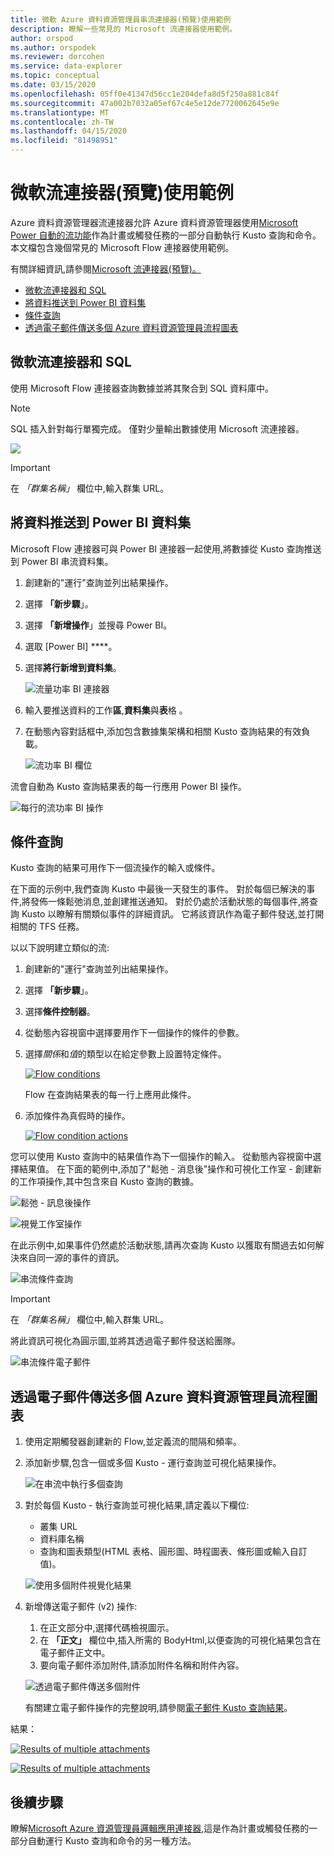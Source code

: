 ```yaml
---
title: 微軟 Azure 資料資源管理員串流連接器(預覽)使用範例
description: 瞭解一些常見的 Microsoft 流連接器使用範例。
author: orspod
ms.author: orspodek
ms.reviewer: dorcohen
ms.service: data-explorer
ms.topic: conceptual
ms.date: 03/15/2020
ms.openlocfilehash: 05ff0e41347d56cc1e204defa8d5f250a881c84f
ms.sourcegitcommit: 47a002b7032a05ef67c4e5e12de7720062645e9e
ms.translationtype: MT
ms.contentlocale: zh-TW
ms.lasthandoff: 04/15/2020
ms.locfileid: "81498951"
---
```

# <a name="microsoft-flow-connector-preview-usage-examples"></a>微軟流連接器(預覽)使用範例

Azure 資料資源管理器流連接器允許 Azure 資料資源管理器使用[Microsoft Power 自動的流功能](https://flow.microsoft.com/)作為計畫或觸發任務的一部分自動執行 Kusto 查詢和命令。 本文檔包含幾個常見的 Microsoft Flow 連接器使用範例。

有關詳細資訊,請參閱[Microsoft 流連接器(預覽)。](flow.md)

* [微軟流連接器和 SQL](#microsoft-flow-connector-and-sql)
* [將資料推送到 Power BI 資料集](#push-data-to-power-bi-dataset)
* [條件查詢](#conditional-queries)
* [透過電子郵件傳送多個 Azure 資料資源管理員流程圖表](#email-multiple-azure-data-explorer-flow-charts)

## <a name="microsoft-flow-connector-and-sql"></a>微軟流連接器和 SQL

使用 Microsoft Flow 連接器查詢數據並將其聚合到 SQL 資料庫中。

> [!Note]
> SQL 插入針對每行單獨完成。 僅對少量輸出數據使用 Microsoft 流連接器。 

![](./media/flow-usage/flow-sqlexample.png)

> [!IMPORTANT]
> 在 *「群集名稱」* 欄位中,輸入群集 URL。

## <a name="push-data-to-power-bi-dataset"></a>將資料推送到 Power BI 資料集

Microsoft Flow 連接器可與 Power BI 連接器一起使用,將數據從 Kusto 查詢推送到 Power BI 串流資料集。

1. 創建新的"運行"查詢並列出結果操作。
1. 選擇 **「新步驟**」。
1. 選擇 **「新增操作**」並搜尋 Power BI。
1. 選取 [Power BI] ****。
1. 選擇**將行新增到資料集**。 

    ![流量功率 BI 連接器](./media/flow-usage/flow-powerbiconnector.png)
1. 輸入要推送資料的工作**區**,**資料集**與**表**格 。
1. 在動態內容對話框中,添加包含數據集架構和相關 Kusto 查詢結果的有效負載。

    ![流功率 BI 欄位](./media/flow-usage/flow-powerbifields.png)

流會自動為 Kusto 查詢結果表的每一行應用 Power BI 操作。 

![每行的流功率 BI 操作](./media/flow-usage/flow-powerbiforeach.png)

## <a name="conditional-queries"></a>條件查詢

Kusto 查詢的結果可用作下一個流操作的輸入或條件。

在下面的示例中,我們查詢 Kusto 中最後一天發生的事件。 對於每個已解決的事件,將發佈一條鬆弛消息,並創建推送通知。
對於仍處於活動狀態的每個事件,將查詢 Kusto 以瞭解有關類似事件的詳細資訊。 它將該資訊作為電子郵件發送,並打開相關的 TFS 任務。

以以下說明建立類似的流:

1. 創建新的"運行"查詢並列出結果操作。
1. 選擇 **「新步驟**」。
1. 選擇**條件控制器**。
1. 從動態內容視窗中選擇要用作下一個操作的條件的參數。
1. 選擇*關係*和*值*的類型以在給定參數上設置特定條件。

    [![](./media/flow-usage/flow-condition.png "Flow conditions")](./media/flow-usage/flow-condition.png#lightbox)

    Flow 在查詢結果表的每一行上應用此條件。
1. 添加條件為真假時的操作。

    [![](./media/flow-usage/flow-conditionactions.png "Flow condition actions")](./media/flow-usage/flow-conditionactions.png#lightbox)

您可以使用 Kusto 查詢中的結果值作為下一個操作的輸入。 從動態內容視窗中選擇結果值。
在下面的範例中,添加了"鬆弛 - 消息後"操作和可視化工作室 - 創建新的工作項操作,其中包含來自 Kusto 查詢的數據。

![鬆弛 - 訊息後操作](./media/flow-usage/flow-slack.png)

![視覺工作室操作](./media/flow-usage/flow-visualstudio.png)

在此示例中,如果事件仍然處於活動狀態,請再次查詢 Kusto 以獲取有關過去如何解決來自同一源的事件的資訊。

![串流條件查詢](./media/flow-usage/flow-conditionquery.png)

> [!IMPORTANT]
> 在 *「群集名稱」* 欄位中,輸入群集 URL。

將此資訊可視化為圓示圖,並將其透過電子郵件發送給團隊。

![串流條件電子郵件](./media/flow-usage/flow-conditionemail.png)

## <a name="email-multiple-azure-data-explorer-flow-charts"></a>透過電子郵件傳送多個 Azure 資料資源管理員流程圖表

1. 使用定期觸發器創建新的 Flow,並定義流的間隔和頻率。 
1. 添加新步驟,包含一個或多個 Kusto - 運行查詢並可視化結果操作。 

    ![在串流中執行多個查詢](./media/flow-usage/flow-severalqueries.png)
1. 對於每個 Kusto - 執行查詢並可視化結果,請定義以下欄位:
    * 叢集 URL
    * 資料庫名稱
    * 查詢和圖表類型(HTML 表格、圓形圖、時程圖表、條形圖或輸入自訂值)。

    ![使用多個附件視覺化結果](./media/flow-usage/flow-visualizeresultsmultipleattachments.png)

1. 新增傳送電子郵件 (v2) 操作: 
    1. 在正文部分中,選擇代碼檢視圖示。
    1. 在 **「正文」** 欄位中,插入所需的 BodyHtml,以便查詢的可視化結果包含在電子郵件正文中。
    1. 要向電子郵件添加附件,請添加附件名稱和附件內容。
    
    ![透過電子郵件傳送多個附件](./media/flow-usage/flow-email-multiple-attachments.png)

    有關建立電子郵件操作的完整說明,請參閱[電子郵件 Kusto 查詢結果](flow.md#email-kusto-query-results)。 

結果：

[![](./media/flow-usage/flow-resultsmultipleattachments.png "Results of multiple attachments")](./media/flow-usage/flow-resultsmultipleattachments.png#lightbox)

[![](./media/flow-usage/flow-resultsmultipleattachments2.png "Results of multiple attachments")](./media/flow-usage/flow-resultsmultipleattachments2.png#lightbox)

## <a name="next-steps"></a>後續步驟

瞭解[Microsoft Azure 資源管理員邏輯應用連接器](kusto/tools/logicapps.md),這是作為計畫或觸發任務的一部分自動運行 Kusto 查詢和命令的另一種方法。
